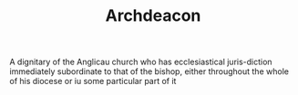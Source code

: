 ---
title: Archdeacon
letter: A
permalink: "/definitions/archdeacon.html"
body: A dignitary of the Anglicau church who has ecclesiastical juris-diction immediately
  subordinate to that of the bishop, either throughout the whole of his diocese or
  iu some particular part of it
published_at: '2018-07-07'
source: Black's Law Dictionary
layout: post
---